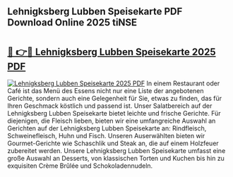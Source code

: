 ## Lehnigksberg Lubben Speisekarte PDF Download Online 2025 tiNSE

# <h2><a href="http://gc9vmbt.nevu.top/?p=Lehnigksberg+Lubben+Speisekarte">🔗 👉🔴 Lehnigksberg Lubben Speisekarte 2025 PDF</a></h2>

[![Lehnigksberg Lubben Speisekarte 2025 PDF](https://i.imgur.com/dBaPXMq.png)](http://gc9vmbt.nevu.top/?p=Lehnigksberg+Lubben+Speisekarte)
In einem Restaurant oder Café ist das Menü des Essens nicht nur eine Liste der angebotenen Gerichte, sondern auch eine Gelegenheit für Sie, etwas zu finden, das für Ihren Geschmack köstlich und passend ist. Unser Salatbereich auf der Lehnigksberg Lubben Speisekarte bietet leichte und frische Gerichte. Für diejenigen, die Fleisch lieben, bieten wir eine umfangreiche Auswahl an Gerichten auf der Lehnigksberg Lubben Speisekarte an: Rindfleisch, Schweinefleisch, Huhn und Fisch. Unseren Auserwählten bieten wir Gourmet-Gerichte wie Schaschlik und Steak an, die auf einem Holzfeuer zubereitet werden. Unsere Lehnigksberg Lubben Speisekarte umfasst eine große Auswahl an Desserts, von klassischen Torten und Kuchen bis hin zu exquisiten Crème Brûlée und Schokoladennudeln.
